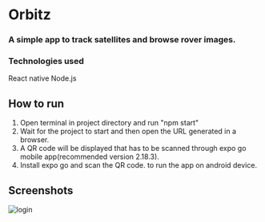 # Orbitz
### A simple app to track satellites and browse rover images.

### Technologies used
 React native
 Node.js

## How to run
1. Open terminal in project directory and run "npm start"
2. Wait for the project to start and then open the URL generated in a browser.
3. A QR code will be displayed that has to be scanned through expo go mobile app(recommended version 2.18.3).
4. Install expo go and scan the QR code. to run the app on android device.

## Screenshots
![login](screens/1.jpg)
